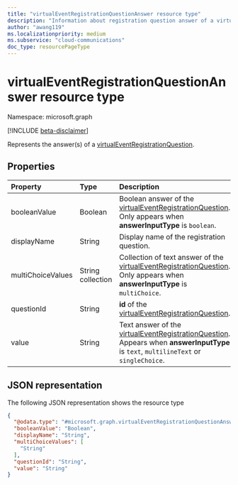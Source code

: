```yaml
---
title: "virtualEventRegistrationQuestionAnswer resource type"
description: "Information about registration question answer of a virtual event."
author: "awang119"
ms.localizationpriority: medium
ms.subservice: "cloud-communications"
doc_type: resourcePageType
---
```


# virtualEventRegistrationQuestionAnswer resource type

Namespace: microsoft.graph

[!INCLUDE [beta-disclaimer](../../includes/beta-disclaimer.md)]

Represents the answer(s) of a [virtualEventRegistrationQuestion](../resources/virtualeventregistrationquestion.md).

## Properties

|Property|Type|Description|
|:---|:---|:---|
|booleanValue|Boolean|Boolean answer of the [virtualEventRegistrationQuestion](../resources/virtualeventregistrationquestion.md). Only appears when **answerInputType** is `boolean`. |
|displayName|String|Display name of the registration question.|
|multiChoiceValues|String collection|Collection of text answer of the [virtualEventRegistrationQuestion](../resources/virtualeventregistrationquestion.md). Only appears when **answerInputType** is `multiChoice`.|
|questionId|String|**id** of the [virtualEventRegistrationQuestion](../resources/virtualeventregistrationquestion.md).|
|value|String|Text answer of the [virtualEventRegistrationQuestion](../resources/virtualeventregistrationquestion.md). Appears when **answerInputType** is `text`, `multilineText` or `singleChoice`.|

## JSON representation

The following JSON representation shows the resource type
<!-- {
  "blockType": "resource",
  "@odata.type": "microsoft.graph.virtualEventRegistrationQuestionAnswer"
}
-->
``` json
{
  "@odata.type": "#microsoft.graph.virtualEventRegistrationQuestionAnswer",
  "booleanValue": "Boolean",
  "displayName": "String",
  "multiChoiceValues": [
    "String"
  ],
  "questionId": "String",
  "value": "String"
}
```
